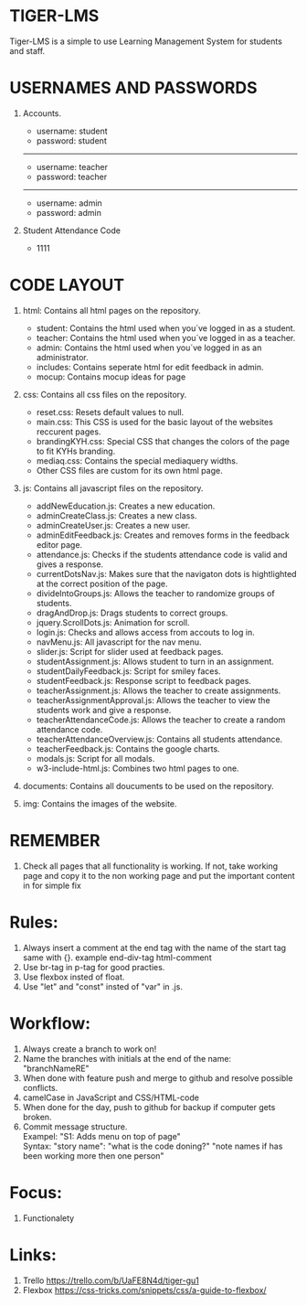 
# TIGER-LMS
Tiger-LMS is a simple to use Learning Management System for students and staff.

# USERNAMES AND PASSWORDS
1. Accounts.
    - username: student
    - password: student
    --------------------
    - username: teacher
    - password: teacher
    --------------------
    - username: admin
    - password: admin

2. Student Attendance Code
    - 1111


# CODE LAYOUT
1. html: Contains all html pages on the repository.
    - student: Contains the html used when you´ve logged in as a student.
    - teacher: Contains the html used when you´ve logged in as a teacher.
    - admin: Contains the html used when you´ve logged in as an administrator.
    - includes: Contains seperate html for edit feedback in admin. 
    - mocup: Contains mocup ideas for page

2. css: Contains all css files on the repository.
    - reset.css: Resets default values to null.
    - main.css: This CSS is used for the basic layout of the websites reccurent pages.
    - brandingKYH.css: Special CSS that changes the colors of the page to fit KYHs branding.
    - mediaq.css: Contains the special mediaquery widths.
    - Other CSS files are custom for its own html page.

3. js: Contains all javascript files on the repository.
    - addNewEducation.js: Creates a new education.
    - adminCreateClass.js: Creates a new class.
    - adminCreateUser.js: Creates a new user.
    - adminEditFeedback.js: Creates and removes forms in the feedback editor page.
    - attendance.js: Checks if the students attendance code is valid and gives a response.
    - currentDotsNav.js: Makes sure that the navigaton dots is hightlighted at the correct position of the page.
    - divideIntoGroups.js: Allows the teacher to randomize groups of students.
    - dragAndDrop.js: Drags students to correct groups.
    - jquery.ScrollDots.js: Animation for scroll.
    - login.js: Checks and allows access from accouts to log in.
    - navMenu.js: All javascript for the nav menu.
    - slider.js: Script for slider used at feedback pages.
    - studentAssignment.js: Allows student to turn in an assignment.
    - studentDailyFeedback.js: Script for smiley faces.
    - studentFeedback.js: Response script to feedback pages.
    - teacherAssignment.js: Allows the teacher to create assignments.
    - teacherAssignmentApproval.js: Allows the teacher to view the students work and give a response.
    - teacherAttendanceCode.js: Allows the teacher to create a random attendance code.
    - teacherAttendanceOverview.js: Contains all students attendance.
    - teacherFeedback.js: Contains the google charts.
    - modals.js: Script for all modals.
    - w3-include-html.js: Combines two html pages to one.

4. documents: Contains all doucuments to be used on the repository.

5. img: Contains the images of the website.


# REMEMBER
1. Check all pages that all functionality is working. If not, take working page and copy it to the non working page and put the important content in for simple fix

# Rules:
1. Always insert a comment at the end tag with the name of the start tag same with {}. example end-div-tag html-comment
2. Use br-tag in p-tag for good practies.
3. Use flexbox insted of float.
4. Use "let" and "const" insted of "var" in .js.

# Workflow:
1. Always create a branch to work on!
2. Name the branches with initials at the end of the name: "branchNameRE"
3. When done with feature push and merge to github and resolve possible conflicts.
4. camelCase in JavaScript and CSS/HTML-code
5. When done for the day, push to github for backup if computer gets broken.
6. Commit message structure.
<br> Exampel: "S1: Adds menu on top of page"
<br> Syntax: "story name": "what is the code doning?" "note names if has been working more then one person"


# Focus:
1. Functionalety

# Links:
1. Trello https://trello.com/b/UaFE8N4d/tiger-gu1
2. Flexbox https://css-tricks.com/snippets/css/a-guide-to-flexbox/
